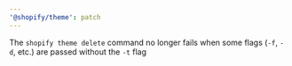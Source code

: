 ```yaml
---
'@shopify/theme': patch
---
```


The `shopify theme delete` command no longer fails when some flags (`-f`, `-d`, etc.) are passed without the `-t` flag
